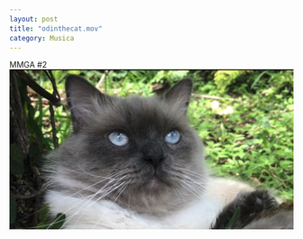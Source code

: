 ```yaml
---
layout: post
title: "odinthecat.mov"
category: Musica
---
```

MMGA #2 
[![makemetalcoregreatagain](/images/up/posts/odinthecat.png)](/subidas/videos/odinthecat.MOV)
